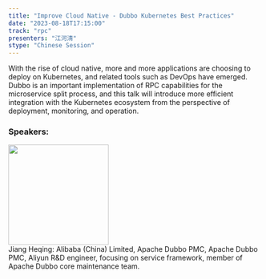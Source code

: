 ```yaml
---
title: "Improve Cloud Native - Dubbo Kubernetes Best Practices"
date: "2023-08-18T17:15:00" 
track: "rpc"
presenters: "江河清"
stype: "Chinese Session"
---
```

With the rise of cloud native, more and more applications are choosing to deploy on Kubernetes, and related tools such as DevOps have emerged. Dubbo is an important implementation of RPC capabilities for the microservice split process, and this talk will introduce more efficient integration with the Kubernetes ecosystem from the perspective of deployment, monitoring, and operation.
 ### Speakers: 
 <img src="https://img.bagevent.com/resource/20230605/2215552430.JPG" width="200" /><br>Jiang Heqing: Alibaba (China) Limited, Apache Dubbo PMC, Apache Dubbo PMC, Aliyun R&D engineer, focusing on service framework, member of Apache Dubbo core maintenance team.
 <br><br>